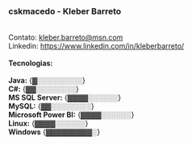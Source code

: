 ### cskmacedo - Kleber Barreto

<br>Contato: kleber.barreto@msn.com
<br>Linkedin: https://www.linkedin.com/in/kleberbarreto/
<br>
<br><b>Tecnologias:</b>
<br>
<br><b>Java:</b>                {▓░░░░░░░░░}
<br><b>C#:</b>                  {▓▓░░░░░░░░}
<br><b>MS SQL Server:</b>       {▓▓▓▓░░░░░░}
<br><b>MySQL:</b>               {▓▓░░░░░░░░}
<br><b>Microsoft Power BI:</b>  {▓▓▓▓░░░░░░}
<br><b>Linux:</b>               {▓▓▓▓░░░░░░}
<br><b>Windows</b>              {▓▓▓▓▓▓▓▓▓░}
<br> 

<!--
**kbmbarreto/kbmbarreto** is a ✨ _special_ ✨ repository because its `README.md` (this file) appears on your GitHub profile.
👋 ⚡

Here are some ideas to get you started:

- 🔭 I’m currently working on ...
- 🌱 I’m currently learning ...
- 👯 I’m looking to collaborate on ...
- 🤔 I’m looking for help with ...
- 💬 Ask me about ...
- 📫 How to reach me: ...
- 😄 Pronouns: ...
- ⚡ Fun fact: ...
-->
